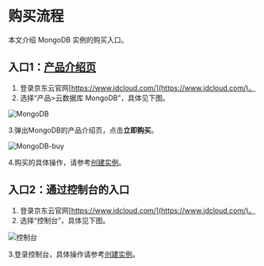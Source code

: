 # 购买流程

本文介绍 MongoDB 实例的购买入口。

## 入口1：[产品介绍页](https://www.jdcloud.com/products/mongodb)
1. 登录京东云官网[https://www.jdcloud.com/](https://www.jdcloud.com/)。
2. 选择“产品>云数据库 MongoDB”，具体见下图。

![MongoDB](https://github.com/jdcloudcom/cn/blob/master/image/mongodb/productpage.png)

3.弹出MongoDB的产品介绍页，点击**立即购买**。

![MongoDB-buy](https://github.com/jdcloudcom/cn/blob/master/image/mongodb/product-buy.png)

4.购买的具体操作，请参考[创建实例](https://github.com/jdcloudcom/cn/blob/master/documentation/Cloud-Database-and-Cache/MongoDB/Getting-Started/Create-Instance.md)。

## 入口2：通过控制台的入口

1. 登录京东云官网[https://www.jdcloud.com/](https://www.jdcloud.com/)。
2. 选择“控制台”，具体见下图。

![控制台](https://github.com/jdcloudcom/cn/blob/master/image/mongodb/console-buy.png)

3.登录控制台，具体操作请参考[创建实例](https://github.com/jdcloudcom/cn/blob/master/documentation/Cloud-Database-and-Cache/MongoDB/Getting-Started/Create-Instance.md)。
